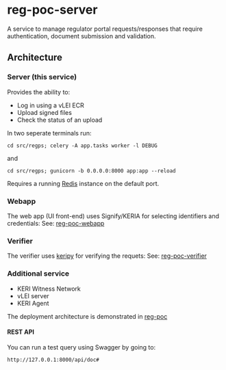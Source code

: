 # reg-poc-server
A service to manage regulator portal requests/responses that require authentication, document submission and validation. 

## Architecture

### Server (this service)
Provides the ability to:
* Log in using a vLEI ECR
* Upload signed files
* Check the status of an upload

In two seperate terminals run:

```
cd src/regps; celery -A app.tasks worker -l DEBUG
```

and

```
cd src/regps; gunicorn -b 0.0.0.0:8000 app:app --reload
```

Requires a running [Redis](https://redis.io/) instance on the default port. 

### Webapp
The web app (UI front-end) uses Signify/KERIA for selecting identifiers and credentials:
See: [reg-poc-webapp](https://github.com/GLEIF-IT/reg-poc-webapp)

### Verifier
The verifier uses [keripy](https://github.com/WebOfTRust/keripy) for verifying the requets:
See: [reg-poc-verifier](https://github.com/GLEIF-IT/reg-poc-verifier)

### Additional service
* KERI Witness Network
* vLEI server
* KERI Agent

The deployment architecture is demonstrated in [reg-poc](https://github.com/GLEIF-IT/reg-poc)

#### REST API
 You can run a test query using Swagger by going to:
 ```
 http://127.0.0.1:8000/api/doc#
 ```


